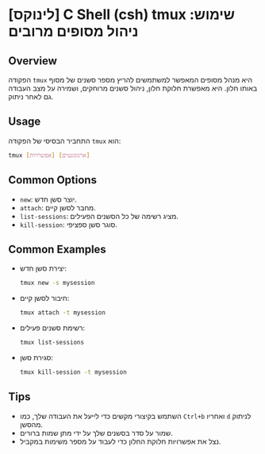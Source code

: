 # [לינוקס] C Shell (csh) tmux שימוש: ניהול מסופים מרובים

## Overview
הפקודה `tmux` היא מנהל מסופים המאפשר למשתמשים להריץ מספר סשנים של מסוף באותו חלון. היא מאפשרת חלוקת חלון, ניהול סשנים מרוחקים, ושמירה על מצב העבודה גם לאחר ניתוק.

## Usage
התחביר הבסיסי של הפקודה `tmux` הוא:

```bash
tmux [אפשרויות] [ארגומנטים]
```

## Common Options
- `new`: יוצר סשן חדש.
- `attach`: מחבר לסשן קיים.
- `list-sessions`: מציג רשימה של כל הסשנים הפעילים.
- `kill-session`: סוגר סשן ספציפי.

## Common Examples
- יצירת סשן חדש:
    ```bash
    tmux new -s mysession
    ```
- חיבור לסשן קיים:
    ```bash
    tmux attach -t mysession
    ```
- רשימת סשנים פעילים:
    ```bash
    tmux list-sessions
    ```
- סגירת סשן:
    ```bash
    tmux kill-session -t mysession
    ```

## Tips
- השתמש בקיצורי מקשים כדי לייעל את העבודה שלך, כמו `Ctrl+b` ואחריו `d` לניתוק מהסשן.
- שמור על סדר בסשנים שלך על ידי מתן שמות ברורים.
- נצל את אפשרויות חלוקת החלון כדי לעבוד על מספר משימות במקביל.